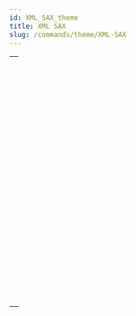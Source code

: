 ```yaml
---
id: XML_SAX_theme
title: XML SAX
slug: /commands/theme/XML-SAX
---
```


|                                                                                                                                           |
| ----------------------------------------------------------------------------------------------------------------------------------------- |
| [<!-- INCLUDE #_command_.SAX ADD PROCESSING INSTRUCTION.Syntax -->](../../commands-legacy/sax-add-processing-instruction.md)<br/>         |
| [<!-- INCLUDE #_command_.SAX ADD XML CDATA.Syntax -->](../../commands-legacy/sax-add-xml-cdata.md)<br/>                                   |
| [<!-- INCLUDE #_command_.SAX ADD XML COMMENT.Syntax -->](../../commands-legacy/sax-add-xml-comment.md)<br/>                               |
| [<!-- INCLUDE #_command_.SAX ADD XML DOCTYPE.Syntax -->](../../commands-legacy/sax-add-xml-doctype.md)<br/>                               |
| [<!-- INCLUDE #_command_.SAX ADD XML ELEMENT VALUE.Syntax -->](../../commands-legacy/sax-add-xml-element-value.md)<br/>                   |
| [<!-- INCLUDE #_command_.SAX CLOSE XML ELEMENT.Syntax -->](../../commands-legacy/sax-close-xml-element.md)<br/>                           |
| [<!-- INCLUDE #_command_.SAX GET XML CDATA.Syntax -->](../../commands-legacy/sax-get-xml-cdata.md)<br/>                                   |
| [<!-- INCLUDE #_command_.SAX GET XML COMMENT.Syntax -->](../../commands-legacy/sax-get-xml-comment.md)<br/>                               |
| [<!-- INCLUDE #_command_.SAX GET XML DOCUMENT VALUES.Syntax -->](../../commands-legacy/sax-get-xml-document-values.md)<br/>               |
| [<!-- INCLUDE #_command_.SAX GET XML ELEMENT.Syntax -->](../../commands-legacy/sax-get-xml-element.md)<br/>                               |
| [<!-- INCLUDE #_command_.SAX GET XML ELEMENT VALUE.Syntax -->](../../commands-legacy/sax-get-xml-element-value.md)<br/>                   |
| [<!-- INCLUDE #_command_.SAX GET XML ENTITY.Syntax -->](../../commands-legacy/sax-get-xml-entity.md)<br/>                                 |
| [<!-- INCLUDE #_command_.SAX Get XML node.Syntax -->](../../commands-legacy/sax-get-xml-node.md)<br/>                                     |
| [<!-- INCLUDE #_command_.SAX GET XML PROCESSING INSTRUCTION.Syntax -->](../../commands-legacy/sax-get-xml-processing-instruction.md)<br/> |
| [<!-- INCLUDE #_command_.SAX OPEN XML ELEMENT.Syntax -->](../../commands-legacy/sax-open-xml-element.md)<br/>                             |
| [<!-- INCLUDE #_command_.SAX OPEN XML ELEMENT ARRAYS.Syntax -->](../../commands-legacy/sax-open-xml-element-arrays.md)<br/>               |
| [<!-- INCLUDE #_command_.SAX SET XML DECLARATION.Syntax -->](../../commands-legacy/sax-set-xml-declaration.md)<br/>                       |
